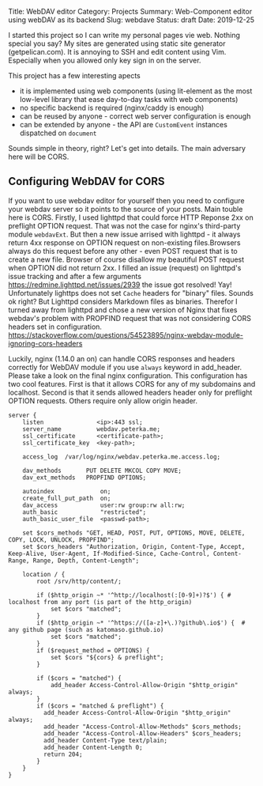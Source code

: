 Title: WebDAV editor
Category: Projects
Summary: Web-Component editor using webDAV as its backend
Slug: webdave
Status: draft
Date: 2019-12-25

I started this project so I can write my personal pages vie web. Nothing special you say?
My sites are generated using static site generator (getpelican.com). It is annoying to SSH
and edit content using Vim. Especially when you allowed only key sign in on the server.

This project has a few interesting apects
- it is implemented using web components (using lit-element as the most low-level library that ease day-to-day tasks with web components)
- no specific backend is required (nginx/caddy is enough)
- can be reused by anyone - correct web server configuration is enough
- can be extended by anyone - the API are `CustomEvent` instances dispatched on `document`

Sounds simple in theory, right? Let's get into details. The main adversary here will be CORS.

## Configuring WebDAV for CORS

If you want to use webdav editor for yourself then you need to configure your webdav server
so it points to the source of your posts. Main touble here is CORS. Firstly, I used lighttpd
that could force HTTP Reponse 2xx on preflight OPTION request. That was not the case for
nginx's third-party module `webdavExt`. But then a new issue arrised with lighttpd - it
always return 4xx response on OPTION request on non-existing files.Browsers always do this
request before any other - even POST request that is to create a new file. Browser of course
disallow my beautiful POST request when OPTION did not return 2xx. I filled an issue (request)
on lighttpd's issue tracking and after a few arguments https://redmine.lighttpd.net/issues/2939
the issue got resolved! Yay! Unfortunately lighttps does not set `Cache` headers for "binary"
files. Sounds ok right? But Lighttpd considers Markdown files as binaries. Therefor I turned
away from lighttpd and chose a new version of Nginx that fixes webdav's problem with PROPFIND
request that was not considering CORS headers set in configuration. https://stackoverflow.com/questions/54523895/nginx-webdav-module-ignoring-cors-headers

Luckily, nginx (1.14.0 an on) can handle CORS responses and headers correctly
for WebDAV module if you use `always` keyword in add_header. Please take a look on the final
nginx configuration. This configuration has two cool features. First is that it allows CORS
for any of my subdomains and localhost. Second is that it sends allowed headers header only
for preflight OPTION requests. Others require only allow origin header.


```
server {
    listen               <ip>:443 ssl;
    server_name          webdav.peterka.me;
    ssl_certificate      <certificate-path>;
    ssl_certificate_key  <key-path>;

    access_log  /var/log/nginx/webdav.peterka.me.access.log;

    dav_methods       PUT DELETE MKCOL COPY MOVE;
    dav_ext_methods   PROPFIND OPTIONS;

    autoindex             on;
    create_full_put_path  on;
    dav_access            user:rw group:rw all:rw;
    auth_basic            "restricted";
    auth_basic_user_file  <passwd-path>;

    set $cors_methods "GET, HEAD, POST, PUT, OPTIONS, MOVE, DELETE, COPY, LOCK, UNLOCK, PROPFIND";
    set $cors_headers "Authorization, Origin, Content-Type, Accept, Keep-Alive, User-Agent, If-Modified-Since, Cache-Control, Content-Range, Range, Depth, Content-Length";

    location / {
        root /srv/http/content/;

        if ($http_origin ~* '^http://localhost(:[0-9]+)?$') { # localhost from any port (is part of the http_origin)
            set $cors "matched";
        }
        if ($http_origin ~* '^https://([a-z]+\.)?github\.io$') {  # any github page (such as katomaso.github.io) 
            set $cors "matched";
        }
	    if ($request_method = OPTIONS) {
            set $cors "${cors} & preflight";
        }

        if ($cors = "matched") {
            add_header Access-Control-Allow-Origin "$http_origin" always;
        }
        if ($cors = "matched & preflight") {
          add_header Access-Control-Allow-Origin "$http_origin" always;
          add_header "Access-Control-Allow-Methods" $cors_methods;
          add_header "Access-Control-Allow-Headers" $cors_headers;
          add_header Content-Type text/plain;
          add_header Content-Length 0;
	      return 204;
	    }
    }
}
```